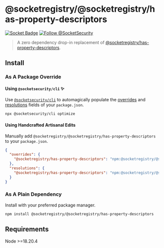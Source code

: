 # @socketregistry/@socketregistry/has-property-descriptors

[![Socket Badge](https://socket.dev/api/badge/npm/package/@socketregistry/@socketregistry/has-property-descriptors)](https://socket.dev/npm/package/@socketregistry/@socketregistry/has-property-descriptors)
[![Follow @SocketSecurity](https://img.shields.io/twitter/follow/SocketSecurity?style=social)](https://twitter.com/SocketSecurity)

> A zero dependency drop-in replacement of
> [@socketregistry/has-property-descriptors](https://www.npmjs.com/package/@socketregistry/has-property-descriptors).

## Install

### As A Package Override

#### Using `@socketsecurity/cli` :sparkles:

Use [`@socketsecurity/cli`](https://www.npmjs.com/package/@socketsecurity/cli)
to automagically populate the
[overrides](https://docs.npmjs.com/cli/v9/configuring-npm/package-json#overrides)
and [resolutions](https://yarnpkg.com/configuration/manifest#resolutions) fields
of your `package.json`.

```sh
npx @socketsecurity/cli optimize
```

#### Using Handcrafted Artisanal Edits

Manually add `@socketregistry/@socketregistry/has-property-descriptors` to your
`package.json`.

```json
{
  "overrides": {
    "@socketregistry/has-property-descriptors": "npm:@socketregistry/@socketregistry/has-property-descriptors@^1"
  },
  "resolutions": {
    "@socketregistry/has-property-descriptors": "npm:@socketregistry/@socketregistry/has-property-descriptors@^1"
  }
}
```

### As A Plain Dependency

Install with your preferred package manager.

```sh
npm install @socketregistry/@socketregistry/has-property-descriptors
```

## Requirements

Node &gt;=18.20.4
